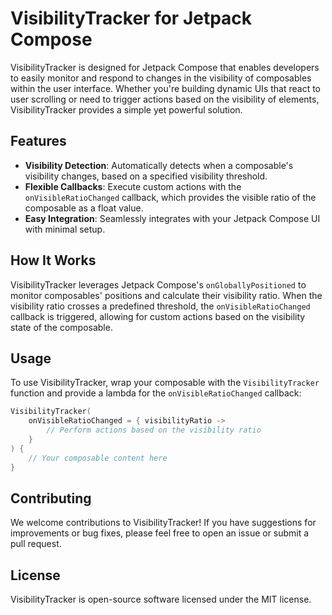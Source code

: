 VisibilityTracker for Jetpack Compose
=====================================

VisibilityTracker is designed for Jetpack Compose that enables developers to easily monitor and respond to changes in the visibility of composables within the user interface. Whether you're building dynamic UIs that react to user scrolling or need to trigger actions based on the visibility of elements, VisibilityTracker provides a simple yet powerful solution.

Features
--------

*   **Visibility Detection**: Automatically detects when a composable's visibility changes, based on a specified visibility threshold.
*   **Flexible Callbacks**: Execute custom actions with the `onVisibleRatioChanged` callback, which provides the visible ratio of the composable as a float value.
*   **Easy Integration**: Seamlessly integrates with your Jetpack Compose UI with minimal setup.

How It Works
------------

VisibilityTracker leverages Jetpack Compose's `onGloballyPositioned` to monitor composables' positions and calculate their visibility ratio. When the visibility ratio crosses a predefined threshold, the `onVisibleRatioChanged` callback is triggered, allowing for custom actions based on the visibility state of the composable.

Usage
-----

To use VisibilityTracker, wrap your composable with the `VisibilityTracker` function and provide a lambda for the `onVisibleRatioChanged` callback:

```kotlin
VisibilityTracker(
    onVisibleRatioChanged = { visibilityRatio ->
        // Perform actions based on the visibility ratio
    }
) {
    // Your composable content here
}
```

Contributing
------------

We welcome contributions to VisibilityTracker! If you have suggestions for improvements or bug fixes, please feel free to open an issue or submit a pull request.

License
-------

VisibilityTracker is open-source software licensed under the MIT license.
